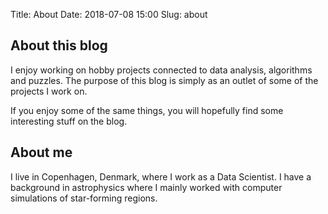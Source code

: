 Title: About
Date: 2018-07-08 15:00
Slug: about

## About this blog

I enjoy working on hobby projects connected to data analysis, algorithms and
puzzles. The purpose of this blog is simply as an outlet of some of the projects
I work on.

If you enjoy some of the same things, you will hopefully find some interesting
stuff on the blog.

## About me

I live in Copenhagen, Denmark, where I work as a Data Scientist. I have a
background in astrophysics where I mainly worked with computer simulations of
star-forming regions.
